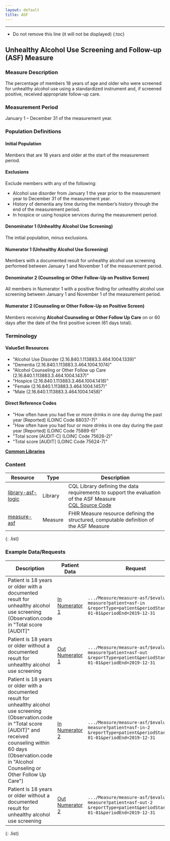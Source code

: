 ```yaml
---
layout: default
title: ASF
---
```


---

<!-- TOC  the css styling for this is \pages\assets\css\project.css under 'markdown-toc'-->

* Do not remove this line (it will not be displayed)
{:toc}

## Unhealthy Alcohol Use Screening and Follow-up (ASF) Measure

### Measure Description

The percentage of members 18 years of age and older who were screened for unhealthy alcohol use using a standardized instrument and, if screened positive, received appropriate follow-up care.

### Measurement Period

January 1 – December 31 of the measurement year.

### Population Definitions

#### Initial Population

Members that are 18 years and older at the start of the measurement period.

#### Exclusions

Exclude members with any of the following:
*  Alcohol use disorder from January 1 the year prior to the measurement year to December 31 of the measurement year.
*  History of dementia any time during the member’s history through the end of the measurement period.
*  In hospice or using hospice services during the measurement period.

#### Denominator 1 (Unhealthy Alcohol Use Screening)

The initial population, minus exclusions.

#### Numerator 1 (Unhealthy Alcohol Use Screening)

Members with a documented result for unhealthy alcohol use screening
performed between January 1 and November 1 of the measurement period.

#### Denominator 2 (Counseling or Other Follow-Up on Positive Screen)

All members in Numerator 1 with a positive finding for unhealthy alcohol use screening between January 1 and November 1 of the measurement period.

#### Numerator 2 (Counseling or Other Follow-Up on Positive Screen)

Members receiving __Alcohol Counseling or Other Follow Up Care__ on or 60 days after the date of the first positive screen (61 days total).

### Terminology

#### ValueSet Resources

* "Alcohol Use Disorder (2.16.840.1.113883.3.464.1004.1339)"
* "Dementia (2.16.840.1.113883.3.464.1004.1074)"
* "Alcohol Counseling or Other Follow up Care (2.16.840.1.113883.3.464.1004.1437)"
* "Hospice (2.16.840.1.113883.3.464.1004.1418)"
* "Female (2.16.840.1.113883.3.464.1004.1457)"
* "Male (2.16.840.1.113883.3.464.1004.1458)"

#### Direct Reference Codes

* "How often have you had five or more drinks in one day during the past year [Reported] (LOINC Code 88037-7)"
* "How often have you had four or more drinks in one day during the past year [Reported] (LOINC Code 75889-6)"
* "Total score \[AUDIT-C] (LOINC Code 75626-2)"
* "Total score \[AUDIT] (LOINC Code 75624-7)"

**[Common Libraries](common-libraries.html)**

### Content

| Resource | Type | Description |
| --- | --- | ------ |
| [library-asf-logic](Library-library-asf-logic.html) | Library | CQL Library defining the data requirements to support the evaluation of the ASF Measure <br/> [CQL Source Code](asf-cql.html) |
| [measure-asf](Measure-measure-asf.html) | Measure | FHIR Measure resource defining the structured, computable definition of the ASF Measure |
{: .list} 

### Example Data/Requests

| Description | Patient Data | Request | Expected Response |
| ------ | ---- | ------ | --- |
| Patient is 18 years or older with a documented result for unhealthy alcohol use screening (Observation.code in "Total score \[AUDIT]" | [In Numerator 1](Bundle-asf-in.html) | `.../Measure/measure-asf/$evaluate-measure?patient=asf-in`  `&reportType=patient&periodStart=2019-01-01&periodEnd=2019-12-31` | [ASF in Numerator 1 MeasureReport](MeasureReport-asf-in.html) |
| Patient is 18 years or older without a documented result for unhealthy alcohol use screening | [Out Numerator 1](Bundle-asf-out.html) | `.../Measure/measure-asf/$evaluate-measure?patient=asf-out`  `&reportType=patient&periodStart=2019-01-01&periodEnd=2019-12-31` | [ASF out Numerator 1 MeasureReport](MeasureReport-asf-out.html) |
| Patient is 18 years or older with a documented result for unhealthy alcohol use screening (Observation.code in "Total score \[AUDIT]" and received counseling within 60 days (Observation.code in "Alcohol Counseling or Other Follow Up Care") | [In Numerator 2](Bundle-asf-in-2.html) | `.../Measure/measure-asf/$evaluate-measure?patient=asf-in-2`  `&reportType=patient&periodStart=2019-01-01&periodEnd=2019-12-31` | [ASF in Numerator 2 MeasureReport](MeasureReport-asf-in-2.html) |
| Patient is 18 years or older without a documented result for unhealthy alcohol use screening | [Out Numerator 2](Bundle-asf-out-2.html) | `.../Measure/measure-asf/$evaluate-measure?patient=asf-out-2`  `&reportType=patient&periodStart=2019-01-01&periodEnd=2019-12-31` | [ASF in Numerator 2 MeasureReport](MeasureReport-asf-out-2.html) |
{: .list} 
